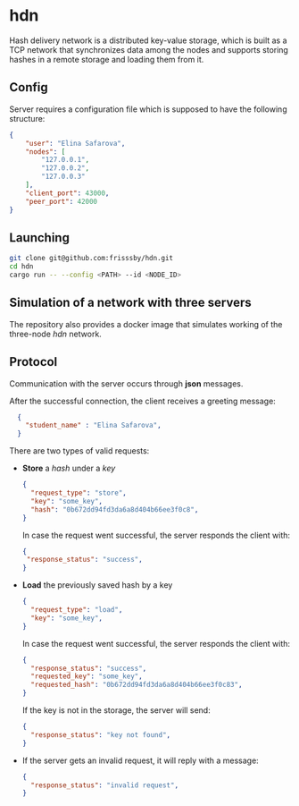 # hdn

Hash delivery network is a distributed key-value storage, which is built as a TCP network that synchronizes data among the nodes and supports storing hashes in a remote storage and loading them from it.

## Config

Server requires a configuration file which is supposed to have the following structure:

```json
{
    "user": "Elina Safarova",
    "nodes": [
        "127.0.0.1",
        "127.0.0.2",
        "127.0.0.3"
    ],
    "client_port": 43000,
    "peer_port": 42000
}
```

## Launching

```bash
git clone git@github.com:frisssby/hdn.git
cd hdn
cargo run -- --config <PATH> --id <NODE_ID>
```

## Simulation of a network with three servers

The repository also provides a docker image that simulates working of the three-node *hdn* network.

## Protocol

Communication with the server occurs through **json** messages.

After the successful connection, the client receives a greeting message:

```json
  {
    "student_name" : "Elina Safarova",
  }
```

There are two types of valid requests:

+ **Store** a *hash* under a *key*

    ```json
    {
      "request_type": "store",
      "key": "some_key",
      "hash": "0b672dd94fd3da6a8d404b66ee3f0c8",
    }
    ```

    In case the request went successful, the server responds the client with:

     ```json
    {
      "response_status": "success",
    }
    ```

+ **Load** the previously saved hash by a key

    ```json
    {
      "request_type": "load",
      "key": "some_key",
    }
    ```

    In case the request went successful, the server responds the client with:

    ```json
    {
      "response_status": "success",
      "requested_key": "some_key",
      "requested_hash": "0b672dd94fd3da6a8d404b66ee3f0c83",
    }
    ```

    If the key is not in the storage, the server will send:

    ```json
    {
      "response_status": "key not found",
    }
    ```

+ If the server gets an invalid request, it will reply with a message:

    ```json
    {
      "response_status": "invalid request",
    }
    ```

